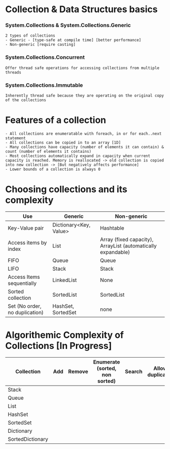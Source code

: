 # Collection & Data Structures basics

### System.Collections & System.Collections.Generic

    2 types of collections 
    - Generic - [type-safe at compile time] [better performance]
    - Non-generic [require casting]

### System.Collections.Concurrent
    Offer thread safe operations for accessing collections from multiple threads

### System.Collections.Immutable
    Inherently thread safe because they are operating on the original copy of the collections

# Features of a collection
    - All collections are enumeratable with foreach, in or for each..next statement
    - All collections can be copied in to an array [1D]
    - Many collections have capacity (number of elements it can contain) & count (number of elements it contains)
    - Most collections automatically expand in capacity when current capacity is reached. Memory is reallocated -> old collection is copied into new collection -> [But negatively affects performance]
    - Lower bounds of a collection is always 0

# Choosing collections and its complexity 
| Use | Generic | Non-generic | 
| --- | ----------- | -------- |
| Key-Value pair | Dictionary<Key, Value> | Hashtable | 
| Access items by index|List<T>|Array (fixed capacity), ArrayList (automatically expandable) |
| FIFO | Queue<T> | Queue |
| LIFO | Stack<T> | Stack |
| Access Items sequentially | LinkedList<T> | None|
| Sorted collection | SortedList<T> | SortedList | 
| Set (No order, no duplication) | HashSet<T>, SortedSet<T> | none | 

# Algorithemic Complexity of Collections [In Progress]

| Collection | Add | Remove | Enumerate (sorted, non sorted) | Search | Allow duplicates | 
| ---| ---| ---| --- | --- | --- |
| Stack | | | | |
| Queue | | | | |
| List | | | | |
| HashSet | | | | |
| SortedSet | | | | | 
| Dictionary | | | | |
| SortedDictionary | | | | | 













